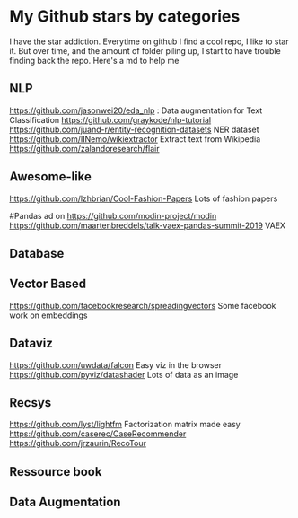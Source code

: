 # My Github stars by categories

I have the star addiction. Everytime on github I find a cool repo, I like to star it.
But over time, and the amount of folder piling up, I start to have trouble finding back the repo.
Here's a md to help me

## NLP

https://github.com/jasonwei20/eda_nlp : Data augmentation for Text Classification
https://github.com/graykode/nlp-tutorial
https://github.com/juand-r/entity-recognition-datasets NER dataset
https://github.com/IINemo/wikiextractor Extract text from Wikipedia
https://github.com/zalandoresearch/flair
## Awesome-like

https://github.com/lzhbrian/Cool-Fashion-Papers Lots of fashion papers


#Pandas ad on
https://github.com/modin-project/modin
https://github.com/maartenbreddels/talk-vaex-pandas-summit-2019 VAEX

## Database

## Vector Based

https://github.com/facebookresearch/spreadingvectors Some facebook work on embeddings


## Dataviz

https://github.com/uwdata/falcon Easy viz in the browser
https://github.com/pyviz/datashader Lots of data as an image

## Recsys

https://github.com/lyst/lightfm Factorization matrix made easy
https://github.com/caserec/CaseRecommender
https://github.com/jrzaurin/RecoTour

## Ressource book

## Data Augmentation